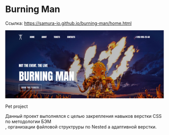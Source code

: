 
# Burning Man #

Ссылка: https://samura-io.github.io/burning-man/home.html

<img alt='Preview' src='images/Screen.png' width="700">

Pet project

Данный проект выполнялся c целью закрепления навыков верстки CSS
по методологии БЭМ <br>, организации файловой структруры по Nested а адаптивной верстки.
